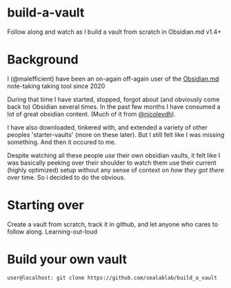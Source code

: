 # build-a-vault
Follow along and watch as I build a vault from scratch in Obsidian.md v1.4+

# Background
I (@malefficient) have been an on-again off-again user of the [Obsidian.md](https://obsidian.md/) note-taking taking tool since 2020

During that time I have started, stopped, forgot about (and obviously come back to) Obsidian several times.
In the past few months I have consumed a lot of great obsidian content. 
(Much of it from [@nicolevdh](https://www.youtube.com/@nicolevdh)). 

I have also downloaded, tinkered with, and extended a variety of other peoples 'starter-vaults' (more on these later). But I still felt like I was missing something.
And then it occured to me. 

Despite watching all these people *use* their own obsidian vaults, it felt like I was basically peeking over their shoulder to watch them use their current (highly optimized) setup without any sense of context on *how they got there* over time. So i decided to do the obvious.

# Starting over 
Create a vault from scratch, track it in github, and let anyone who cares to follow along. Learning-out-loud

# Build your own vault

```
user@localhost: git clone https://github.com/sealablab/build_a_vault
```

